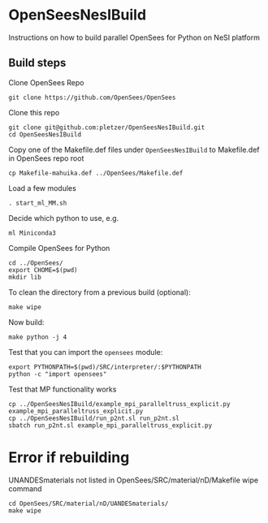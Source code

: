 # OpenSeesNesIBuild
Instructions on how to build parallel OpenSees for Python on NeSI platform

## Build steps

Clone OpenSees Repo
```
git clone https://github.com/OpenSees/OpenSees
```

Clone this repo
```
git clone git@github.com:pletzer/OpenSeesNesIBuild.git
cd OpenSeesNesIBuild
```

Copy one of the Makefile.def files under `OpenSeesNesIBuild` to Makefile.def in OpenSees repo root
```
cp Makefile-mahuika.def ../OpenSees/Makefile.def
```

Load a few modules
```
. start_ml_MM.sh
```

Decide which python to use, e.g.
```
ml Miniconda3
```

Compile OpenSees for Python
```
cd ../OpenSees/
export CHOME=$(pwd)
mkdir lib
```

To clean the directory from a previous build (optional):
```
make wipe
```

Now build:
```
make python -j 4
```

Test that you can import the `opensees` module:
```
export PYTHONPATH=$(pwd)/SRC/interpreter/:$PYTHONPATH
python -c "import opensees"
```

Test that MP functionality works
```
cp ../OpenSeesNesIBuild/example_mpi_paralleltruss_explicit.py example_mpi_paralleltruss_explicit.py
cp ../OpenSeesNesIBuild/run_p2nt.sl run_p2nt.sl
sbatch run_p2nt.sl example_mpi_paralleltruss_explicit.py
```

# Error if rebuilding

UNANDESmaterials not listed in OpenSees/SRC/material/nD/Makefile wipe command

```
cd OpenSees/SRC/material/nD/UANDESmaterials/
make wipe
```
